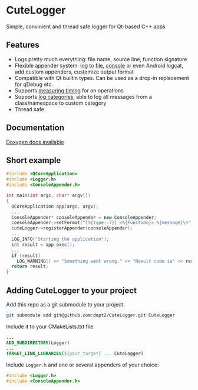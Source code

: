 # CuteLogger
Simple, convinient and thread safe logger for Qt-based C++ apps

## Features

- Logs pretty much everything: file name, source line, function signature
- Flexible appender system: log to [file](http://dept2.github.io/CuteLogger/class_file_appender.html), [console](http://dept2.github.io/CuteLogger/class_console_appender.html) or even Android logcat, add custom appenders, customize output format
- Compatible with Qt builtin types. Can be used as a drop-in replacement for qDebug etc.
- Supports [measuring timing](http://dept2.github.io/CuteLogger/_logger_8h.html#af018c228deac1e43b4428889b89dbd13) for an operations
- Supports [log categories](http://dept2.github.io/CuteLogger/_logger_8h.html#a5a9579044777cb4de48b4dbb416b007d), able to log all messages from a class/namespace to custom category
- Thread safe

## Documentation
[Doxygen docs available](http://dept2.github.io/CuteLogger/)

## Short example

```cpp
#include <QCoreApplication>
#include <Logger.h>
#include <ConsoleAppender.h>

int main(int argc, char* argv[])
{
  QCoreApplication app(argc, argv);
  ...
  ConsoleAppender* consoleAppender = new ConsoleAppender;
  consoleAppender->setFormat("[%{type:-7}] <%{Function}> %{message}\n");
  cuteLogger->registerAppender(consoleAppender);
  ...
  LOG_INFO("Starting the application");
  int result = app.exec();
  ...
  if (result)
    LOG_WARNING() << "Something went wrong." << "Result code is" << result;
  return result;
}
```

## Adding CuteLogger to your project

Add this repo as a git submodule to your project. 

```bash
git submodule add git@github.com:dept2/CuteLogger.git CuteLogger
```

Include it to your CMakeLists.txt file:
```cmake
...
ADD_SUBDIRECTORY(Logger)
...
TARGET_LINK_LIBRARIES(${your_target} ... CuteLogger)
```

Include `Logger.h` and one or several appenders of your choice:
```cpp
#include <Logger.h>
#include <ConsoleAppender.h>
```
